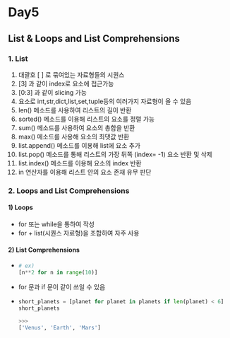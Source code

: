 # Day5

## List & Loops and List Comprehensions



### 1. List

1) 대괄호 [ ] 로 묶여있는 자료형들의 시퀀스
2) [3] 과 같이  index로 요소에 접근가능
3) [0:3] 과 같이 slicing 가능 
4) 요소로 int,str,dict,list,set,tuple등의 여러가지 자료형이 올 수 있음
5) len() 메소드를 사용하여 리스트의 길이 반환
6) sorted() 메소드를 이용해 리스트의 요소를 정렬 가능 
7) sum() 메소드를 사용하여 요소의 총합을 반환 
8) max() 메소드를 사용해 요소의 최댓값 반환 
9) list.append() 메소드를 이용해 list에 요소 추가 
10) list.pop() 메소드를 통해 리스트의 가장 뒤쪽 (index= -1) 요소 반환 및 삭제
11) list.index() 메소드를 이용해 요소의 index 반환 
12) in 연산자를 이용해 리스트 안의 요소 존재 유무 판단 



### 2. Loops and List Comprehensions

#### 1) Loops

- for 또는 while을 통하여 작성 
- for + list(시퀀스 자료형)을 조합하여 자주 사용 

#### 2) List Comprehensions

- ```python
  # ex)
  [n**2 for n in range(10)]
  ```

- for 문과 if 문이 같이 쓰일 수 있음 

- ```python
  short_planets = [planet for planet in planets if len(planet) < 6]
  short_planets
  
  >>>
  ['Venus', 'Earth', 'Mars']
  ```

